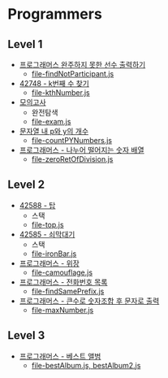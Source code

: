 # Programmers


## Level 1
* [프로그래머스 완주하지 못한 선수 출력하기](https://programmers.co.kr/learn/courses/30/lessons/42576?language=javascript)
    * [file-findNotParticipant.js](https://github.com/Rachel4858/algorithm/blob/master/codesquad/findNotParticipant.html)
* [42748 - k번째 수 찾기](https://programmers.co.kr/learn/courses/30/lessons/42748)
    * [file-kthNumber.js](https://github.com/Rachel4858/algorithm/blob/master/codesquad/kthNumber.js)
* [모의고사](https://programmers.co.kr/learn/courses/30/lessons/42840)
    * 완전탐색
    * [file-exam.js]((https://github.com/Rachel4858/algorithm/blob/master/programmers/exam.js))
* [문자열 내 p와 y의 개수](https://programmers.co.kr/learn/courses/30/lessons/12916)
    * [file-countPYNumbers.js](https://github.com/Rachel4858/algorithm/blob/master/programmers/countPYNumbers.js)
* [프로그래머스 - 나누어 떨어지는 숫자 배열](https://programmers.co.kr/learn/courses/30/lessons/12910)
    * [file-zeroRetOfDivision.js](https://github.com/Rachel4858/algorithm/blob/master/programmers/zeroRetOfDivision.js)


## Level 2
* [42588 - 탑](https://programmers.co.kr/learn/courses/30/lessons/42588)
    * 스택
    * [file-top.js](https://github.com/Rachel4858/algorithm/blob/master/programmers/top.js)
* [42585 - 쇠막대기](https://programmers.co.kr/learn/courses/30/lessons/42585)
    * 스택
    * [file-ironBar.js](https://github.com/Rachel4858/algorithm/blob/master/programmers/ironBar.js)
* [프로그래머스 - 위장](https://programmers.co.kr/learn/courses/30/lessons/42578)
    * [file-camouflage.js](https://github.com/Rachel4858/algorithm/blob/master/codesquad/camouflage.js)
* [프로그래머스 - 전화번호 목록](https://programmers.co.kr/learn/courses/30/lessons/42577)
    * [file-findSamePrefix.js](https://github.com/Rachel4858/algorithm/blob/master/programmers/findSamePrefix.js)
* [프로그래머스 - 큰수로 숫자조합 후 문자로 출력](https://programmers.co.kr/learn/courses/30/lessons/42746)
    * [file-maxNumber.js](https://github.com/Rachel4858/algorithm/blob/master/programmers/maxNumber.js)


## Level 3
* [프로그래머스 - 베스트 앨범](https://programmers.co.kr/learn/courses/30/lessons/42579)
    * [file-bestAlbum.js, bestAlbum2.js](https://github.com/Rachel4858/algorithm/blob/master/progorammers/bestAlbum.js)
